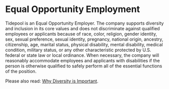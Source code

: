 # Equal Opportunity Employment

Tidepool is an Equal Opportunity Employer. The company supports diversity and inclusion in its core values and does not discriminate against qualified employees or applicants because of race, color, religion, gender identity, sex, sexual preference, sexual identity, pregnancy, national origin, ancestry, citizenship, age, marital status, physical disability, mental disability, medical condition, military status, or any other characteristic protected by U.S. federal or state law or local ordinance. When necessary, the company will reasonably accommodate employees and applicants with disabilities if the person is otherwise qualified to safely perform all of the essential functions of the position.

Please also read: [Why Diversity is Important](https://github.com/tidepool-org/handbook/blob/master/Operations%20Documents/Diversity%20and%20Sourcing%20Candidates.md).
